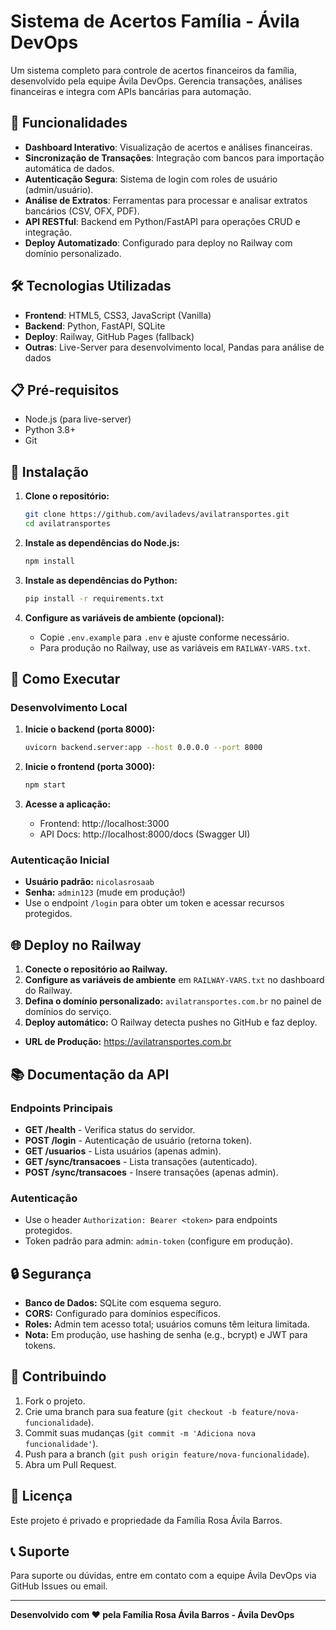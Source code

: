 # Sistema de Acertos Família - Ávila DevOps

Um sistema completo para controle de acertos financeiros da família, desenvolvido pela equipe Ávila DevOps. Gerencia transações, análises financeiras e integra com APIs bancárias para automação.

## 🚀 Funcionalidades

- **Dashboard Interativo**: Visualização de acertos e análises financeiras.
- **Sincronização de Transações**: Integração com bancos para importação automática de dados.
- **Autenticação Segura**: Sistema de login com roles de usuário (admin/usuário).
- **Análise de Extratos**: Ferramentas para processar e analisar extratos bancários (CSV, OFX, PDF).
- **API RESTful**: Backend em Python/FastAPI para operações CRUD e integração.
- **Deploy Automatizado**: Configurado para deploy no Railway com domínio personalizado.

## 🛠️ Tecnologias Utilizadas

- **Frontend**: HTML5, CSS3, JavaScript (Vanilla)
- **Backend**: Python, FastAPI, SQLite
- **Deploy**: Railway, GitHub Pages (fallback)
- **Outras**: Live-Server para desenvolvimento local, Pandas para análise de dados

## 📋 Pré-requisitos

- Node.js (para live-server)
- Python 3.8+
- Git

## 🔧 Instalação

1. **Clone o repositório:**
   ```bash
   git clone https://github.com/aviladevs/avilatransportes.git
   cd avilatransportes
   ```

2. **Instale as dependências do Node.js:**
   ```bash
   npm install
   ```

3. **Instale as dependências do Python:**
   ```bash
   pip install -r requirements.txt
   ```

4. **Configure as variáveis de ambiente (opcional):**
   - Copie `.env.example` para `.env` e ajuste conforme necessário.
   - Para produção no Railway, use as variáveis em `RAILWAY-VARS.txt`.

## 🚀 Como Executar

### Desenvolvimento Local

1. **Inicie o backend (porta 8000):**
   ```bash
   uvicorn backend.server:app --host 0.0.0.0 --port 8000
   ```

2. **Inicie o frontend (porta 3000):**
   ```bash
   npm start
   ```

3. **Acesse a aplicação:**
   - Frontend: http://localhost:3000
   - API Docs: http://localhost:8000/docs (Swagger UI)

### Autenticação Inicial

- **Usuário padrão:** `nicolasrosaab`
- **Senha:** `admin123` (mude em produção!)
- Use o endpoint `/login` para obter um token e acessar recursos protegidos.

## 🌐 Deploy no Railway

1. **Conecte o repositório ao Railway.**
2. **Configure as variáveis de ambiente** em `RAILWAY-VARS.txt` no dashboard do Railway.
3. **Defina o domínio personalizado:** `avilatransportes.com.br` no painel de domínios do serviço.
4. **Deploy automático:** O Railway detecta pushes no GitHub e faz deploy.

- **URL de Produção:** https://avilatransportes.com.br

## 📚 Documentação da API

### Endpoints Principais

- **GET /health** - Verifica status do servidor.
- **POST /login** - Autenticação de usuário (retorna token).
- **GET /usuarios** - Lista usuários (apenas admin).
- **GET /sync/transacoes** - Lista transações (autenticado).
- **POST /sync/transacoes** - Insere transações (apenas admin).

### Autenticação

- Use o header `Authorization: Bearer <token>` para endpoints protegidos.
- Token padrão para admin: `admin-token` (configure em produção).

## 🔒 Segurança

- **Banco de Dados:** SQLite com esquema seguro.
- **CORS:** Configurado para domínios específicos.
- **Roles:** Admin tem acesso total; usuários comuns têm leitura limitada.
- **Nota:** Em produção, use hashing de senha (e.g., bcrypt) e JWT para tokens.

## 🤝 Contribuindo

1. Fork o projeto.
2. Crie uma branch para sua feature (`git checkout -b feature/nova-funcionalidade`).
3. Commit suas mudanças (`git commit -m 'Adiciona nova funcionalidade'`).
4. Push para a branch (`git push origin feature/nova-funcionalidade`).
5. Abra um Pull Request.

## 📄 Licença

Este projeto é privado e propriedade da Família Rosa Ávila Barros.

## 📞 Suporte

Para suporte ou dúvidas, entre em contato com a equipe Ávila DevOps via GitHub Issues ou email.

---

**Desenvolvido com ❤️ pela Família Rosa Ávila Barros - Ávila DevOps**
